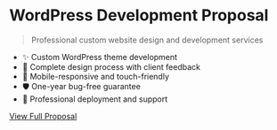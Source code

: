 # WordPress Development Proposal

> Professional custom website design and development services

-   ✨ Custom WordPress theme development
-   🎨 Complete design process with client feedback
-   📱 Mobile-responsive and touch-friendly
-   🛡️ One-year bug-free guarantee
-   🚀 Professional deployment and support

[View Full Proposal](slides/01-introduction.md)
